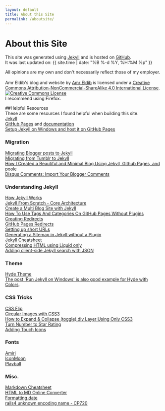 ```yaml
---
layout: default
title: About this Site
permalink: /aboutsite/
---
```

# About this Site
This site was generated using [Jekyll](http://jekyllrb.com) and is hosted on [GitHub](https://github.com/AmrEldib/amreldib.github.io/).  
It was last updated on: {{ site.time | date: "%B %-d %Y, %H:%M %p" }}

All opinions are my own and don't necessarily reflect those of my employer.  
<br />
<span xmlns:dct="http://purl.org/dc/terms/" property="dct:title">Amr Eldib's blog and website</span> by <a xmlns:cc="http://creativecommons.org/ns#" href="{{ site.url }}" property="cc:attributionName" rel="cc:attributionURL">Amr Eldib</a> is licensed under a <a rel="license" href="http://creativecommons.org/licenses/by-nc-sa/4.0/">Creative Commons Attribution-NonCommercial-ShareAlike 4.0 International License</a>.  
<a rel="license" href="http://creativecommons.org/licenses/by-nc-sa/4.0/"><img alt="Creative Commons License" style="border-width:0" src="https://i.creativecommons.org/l/by-nc-sa/4.0/88x31.png" /></a>
<br />
I recommend using Firefox.  
<a href="https://affiliates.mozilla.org/referral/74132/" target="_blank">
    <img src="https://affiliates.mozilla.org/media/uploads/image_banners/2099b34508931a9744058af46bc05632f74fefff.png" alt="">
</a>

##Helpful Resources  
These are some resources I found helpful when building this site.  
[Jekyll](http://jekyllrb.com/)  
[GitHub Pages](https://pages.github.com/) and [documentation](https://help.github.com/categories/github-pages-basics/)  
[Setup Jekyll on Windows and host it on GitHub Pages](http://martinbuberl.com/blog/setup-jekyll-on-windows-and-host-it-on-github-pages/)  

### Migration
[Migrating Blogger posts to Jekyll](http://www.elstensoftware.com/blog/2010/08/23/migrating-blogger-to-jekyll/)  
[Migrating from Tumblr to Jekyll](http://blog.55minutes.com/2012/02/migrating-from-tumblr-to-jekyll/)  
[How I Created a Beautiful and Minimal Blog Using Jekyll, Github Pages, and poole](http://joshualande.com/jekyll-github-pages-poole/)  
[Disqus Comments: Import Your Blogger Comments](http://blog.disqus.com/post/199344954/import-your-blogger-comments)  

### Understanding Jekyll
[How Jekyll Works](http://jekyllbootstrap.com/lessons/jekyll-introduction.html)  
[Jekyll From Scratch - Core Architecture](http://pixelcog.com/blog/2013/jekyll-from-scratch-core-architecture/)  
[Create a Multi Blog Site with Jekyll](http://www.garron.me/en/blog/multi-blog-site-jekyll.html)  
[How To Use Tags And Categories On GitHub Pages Without Plugins](http://www.minddust.com/post/tags-and-categories-on-github-pages/)  
[Creating Redirects](http://www.marran.com/tech/creating-redirects-with-jekyll/)  
[GitHub Pages Redirects](https://help.github.com/articles/redirects-on-github-pages/)  
[Setting up short URLs](http://joshualande.com/short-urls-jekyll/)  
[Generating a Sitemap in Jekyll without a Plugin](http://davidensinger.com/2013/03/generating-a-sitemap-in-jekyll-without-a-plugin/)  
[Jekyll Cheatsheet](http://ricostacruz.com/cheatsheets/jekyll.html)  
[Compressing HTML using Liquid only](http://jch.penibelst.de/)  
[Adding client-side Jekyll search with JSON](http://mathayward.com/jekyll-search/)  

### Theme
[Hyde Theme](http://hyde.getpoole.com/)  
[The post 'Run Jekyll on Windows' is also good example for Hyde with Colors](http://jekyll-windows.juthilo.com/).  

### CSS Tricks
[CSS Flip](http://davidwalsh.name/css-flip)  
[Circular Images with CSS3](http://bavotasan.com/2011/circular-images-with-css3/)  
[How to Expand & Collapse (toggle) div Layer Using Only CSS3](http://www.realcombiz.com/2014/01/how-to-expand-collapse-toggle-div-layer.html)  
[Turn Number to Star Rating](http://codepen.io/AtomicNoggin/pen/fuHBh)  
[Adding Touch Icons](https://mathiasbynens.be/notes/touch-icons)  

### Fonts
[Amiri](http://www.amirifont.org/)  
[IconMoon](https://icomoon.io/app/#/select)  
[Playball](http://www.google.com/fonts/specimen/Playball)  

### Misc.
[Markdown Cheatsheet](https://github.com/adam-p/markdown-here/wiki/Markdown-Cheatsheet)  
[HTML to MD Online Converter](http://domchristie.github.io/to-markdown/)  
[Formatting date](http://www.robert.orzanna.de/Date-and-time-formatting-in-Jekyll-using-Liquid/)  
[rails4 unknown encoding name - CP720](http://stackoverflow.com/questions/22815542/rails4-unknown-encoding-name-cp720)  

